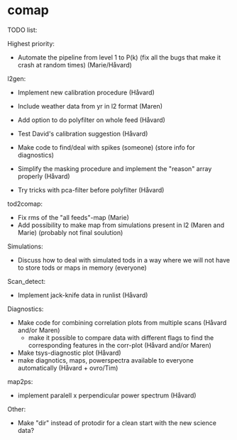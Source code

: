 # comap

TODO list:

Highest priority:
- Automate the pipeline from level 1 to P(k) (fix all the bugs that make it crash at random times) (Marie/Håvard)

l2gen:
- Implement new calibration procedure (Håvard)
- Include weather data from yr in l2 format (Maren)
- Add option to do polyfilter on whole feed (Håvard)
- Test David's calibration suggestion (Håvard)
- Make code to find/deal with spikes (someone) (store info for diagnostics)

- Simplify the masking procedure and implement the "reason" array properly (Håvard)
- Try tricks with pca-filter before polyfilter (Håvard)

tod2comap: 
- Fix rms of the "all feeds"-map (Marie)
- Add possibility to make map from simulations present in l2 (Maren and Marie) (probably not final soulution)

Simulations:
- Discuss how to deal with simulated tods in a way where we will not have to store tods or maps in memory (everyone)

Scan_detect:
- Implement jack-knife data in runlist (Håvard)

Diagnostics:
- Make code for combining correlation plots from multiple scans (Håvard and/or Maren)
    - make it possible to compare data with different flags to find the corresponding features in the corr-plot (Håvard and/or Maren)
- Make tsys-diagnostic plot (Håvard)
- make diagnotics, maps, powerspectra available to everyone automatically (Håvard + ovro/Tim)

map2ps:
- implement paralell x perpendicular power spectrum (Håvard)

Other:
- Make "dir" instead of protodir for a clean start with the new science data?
